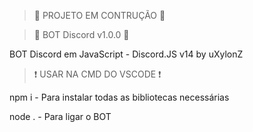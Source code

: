> 🚧 PROJETO EM CONTRUÇÃO 🚧

> 🤖 BOT Discord v1.0.0 🤖
<p>BOT Discord em JavaScript - Discord.JS v14 by uXylonZ</p>

> ❗ USAR NA CMD DO VSCODE ❗
<p>npm i - Para instalar todas as bibliotecas necessárias</p>
<p>node .  - Para ligar o BOT</p>

